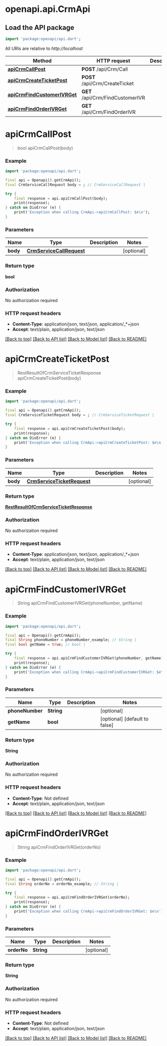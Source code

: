 # openapi.api.CrmApi

## Load the API package
```dart
import 'package:openapi/api.dart';
```

All URIs are relative to *http://localhost*

Method | HTTP request | Description
------------- | ------------- | -------------
[**apiCrmCallPost**](CrmApi.md#apicrmcallpost) | **POST** /api/Crm/Call | 
[**apiCrmCreateTicketPost**](CrmApi.md#apicrmcreateticketpost) | **POST** /api/Crm/CreateTicket | 
[**apiCrmFindCustomerIVRGet**](CrmApi.md#apicrmfindcustomerivrget) | **GET** /api/Crm/FindCustomerIVR | 
[**apiCrmFindOrderIVRGet**](CrmApi.md#apicrmfindorderivrget) | **GET** /api/Crm/FindOrderIVR | 


# **apiCrmCallPost**
> bool apiCrmCallPost(body)



### Example
```dart
import 'package:openapi/api.dart';

final api = Openapi().getCrmApi();
final CrmServiceCallRequest body = ; // CrmServiceCallRequest | 

try {
    final response = api.apiCrmCallPost(body);
    print(response);
} catch on DioError (e) {
    print('Exception when calling CrmApi->apiCrmCallPost: $e\n');
}
```

### Parameters

Name | Type | Description  | Notes
------------- | ------------- | ------------- | -------------
 **body** | [**CrmServiceCallRequest**](CrmServiceCallRequest.md)|  | [optional] 

### Return type

**bool**

### Authorization

No authorization required

### HTTP request headers

 - **Content-Type**: application/json, text/json, application/_*+json
 - **Accept**: text/plain, application/json, text/json

[[Back to top]](#) [[Back to API list]](../README.md#documentation-for-api-endpoints) [[Back to Model list]](../README.md#documentation-for-models) [[Back to README]](../README.md)

# **apiCrmCreateTicketPost**
> RestResultOfCrmServiceTicketResponse apiCrmCreateTicketPost(body)



### Example
```dart
import 'package:openapi/api.dart';

final api = Openapi().getCrmApi();
final CrmServiceTicketRequest body = ; // CrmServiceTicketRequest | 

try {
    final response = api.apiCrmCreateTicketPost(body);
    print(response);
} catch on DioError (e) {
    print('Exception when calling CrmApi->apiCrmCreateTicketPost: $e\n');
}
```

### Parameters

Name | Type | Description  | Notes
------------- | ------------- | ------------- | -------------
 **body** | [**CrmServiceTicketRequest**](CrmServiceTicketRequest.md)|  | [optional] 

### Return type

[**RestResultOfCrmServiceTicketResponse**](RestResultOfCrmServiceTicketResponse.md)

### Authorization

No authorization required

### HTTP request headers

 - **Content-Type**: application/json, text/json, application/_*+json
 - **Accept**: text/plain, application/json, text/json

[[Back to top]](#) [[Back to API list]](../README.md#documentation-for-api-endpoints) [[Back to Model list]](../README.md#documentation-for-models) [[Back to README]](../README.md)

# **apiCrmFindCustomerIVRGet**
> String apiCrmFindCustomerIVRGet(phoneNumber, getName)



### Example
```dart
import 'package:openapi/api.dart';

final api = Openapi().getCrmApi();
final String phoneNumber = phoneNumber_example; // String | 
final bool getName = true; // bool | 

try {
    final response = api.apiCrmFindCustomerIVRGet(phoneNumber, getName);
    print(response);
} catch on DioError (e) {
    print('Exception when calling CrmApi->apiCrmFindCustomerIVRGet: $e\n');
}
```

### Parameters

Name | Type | Description  | Notes
------------- | ------------- | ------------- | -------------
 **phoneNumber** | **String**|  | [optional] 
 **getName** | **bool**|  | [optional] [default to false]

### Return type

**String**

### Authorization

No authorization required

### HTTP request headers

 - **Content-Type**: Not defined
 - **Accept**: text/plain, application/json, text/json

[[Back to top]](#) [[Back to API list]](../README.md#documentation-for-api-endpoints) [[Back to Model list]](../README.md#documentation-for-models) [[Back to README]](../README.md)

# **apiCrmFindOrderIVRGet**
> String apiCrmFindOrderIVRGet(orderNo)



### Example
```dart
import 'package:openapi/api.dart';

final api = Openapi().getCrmApi();
final String orderNo = orderNo_example; // String | 

try {
    final response = api.apiCrmFindOrderIVRGet(orderNo);
    print(response);
} catch on DioError (e) {
    print('Exception when calling CrmApi->apiCrmFindOrderIVRGet: $e\n');
}
```

### Parameters

Name | Type | Description  | Notes
------------- | ------------- | ------------- | -------------
 **orderNo** | **String**|  | [optional] 

### Return type

**String**

### Authorization

No authorization required

### HTTP request headers

 - **Content-Type**: Not defined
 - **Accept**: text/plain, application/json, text/json

[[Back to top]](#) [[Back to API list]](../README.md#documentation-for-api-endpoints) [[Back to Model list]](../README.md#documentation-for-models) [[Back to README]](../README.md)

